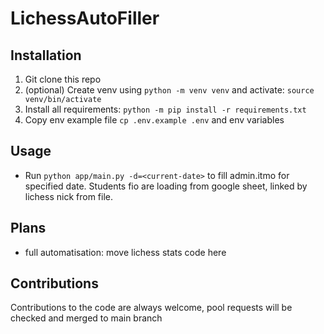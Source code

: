 # LichessAutoFiller

## Installation
1. Git clone this repo
2. (optional) Create venv using ```python -m venv venv``` and activate: ```source venv/bin/activate```
3. Install all requirements: ```python -m pip install -r requirements.txt```
4. Copy env example file ```cp .env.example .env``` and env variables

## Usage
+ Run ```python app/main.py -d=<current-date>``` to fill admin.itmo for specified date.
  Students fio are loading from google sheet, linked by lichess nick from file.

## Plans
+ full automatisation: move lichess stats code here

## Contributions
Contributions to the code are always welcome,
pool requests will be checked and merged to main branch
